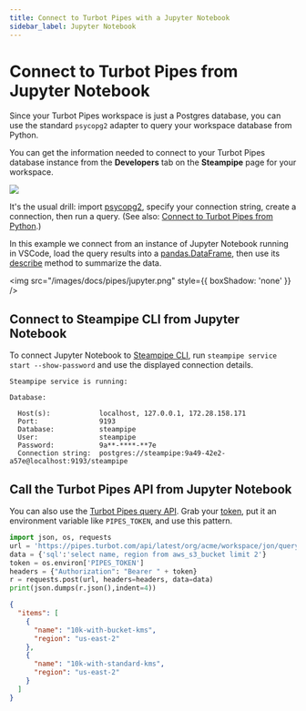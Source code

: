 ```yaml
---
title: Connect to Turbot Pipes with a Jupyter Notebook
sidebar_label: Jupyter Notebook
---
```


# Connect to Turbot Pipes from Jupyter Notebook

Since your Turbot Pipes workspace is just a Postgres database, you can use the
standard `psycopg2` adapter to query your workspace database from Python.

You can get the information needed to connect to your Turbot Pipes database instance from the **Developers** tab on the **Steampipe** page for your workspace.  

![](/images/docs/pipes/steampipe/pipes_steampipe_developer_database.png)

It's the usual drill: import
[psycopg2](https://wiki.postgresql.org/wiki/Psycopg2_Tutorial), specify your
connection string, create a connection, then run a query. (See also:
[Connect to Turbot Pipes from Python](/docs/connect/python).)

In this example we connect from an instance of Jupyter Notebook running in
VSCode, load the query results into a
<a href="https://pandas.pydata.org/docs/reference/api/pandas.DataFrame.html">pandas.DataFrame</a>,
then use its
<a href="https://pandas.pydata.org/docs/reference/api/pandas.DataFrame.describe.html">describe</a>
method to summarize the data.

<img src="/images/docs/pipes/jupyter.png" style={{ boxShadow: 'none' }} />

## Connect to Steampipe CLI from Jupyter Notebook

To connect Jupyter Notebook to [Steampipe CLI](https://steampipe.io/downloads),
run `steampipe service start --show-password` and use the displayed connection
details.

```
Steampipe service is running:

Database:

  Host(s):            localhost, 127.0.0.1, 172.28.158.171
  Port:               9193
  Database:           steampipe
  User:               steampipe
  Password:           9a**-****-**7e
  Connection string:  postgres://steampipe:9a49-42e2-a57e@localhost:9193/steampipe
```

## Call the Turbot Pipes API from Jupyter Notebook

You can also use the
[Turbot Pipes query API](/pipes/docs/develop/query-api).
Grab your [token](/pipes/docs/profile#tokens), put it an
environment variable like `PIPES_TOKEN`, and use this pattern.

```python
import json, os, requests
url = 'https://pipes.turbot.com/api/latest/org/acme/workspace/jon/query'
data = {'sql':'select name, region from aws_s3_bucket limit 2'}
token = os.environ['PIPES_TOKEN']
headers = {"Authorization": "Bearer " + token}
r = requests.post(url, headers=headers, data=data)
print(json.dumps(r.json(),indent=4))
```

```json
{
  "items": [
    {
      "name": "10k-with-bucket-kms",
      "region": "us-east-2"
    },
    {
      "name": "10k-with-standard-kms",
      "region": "us-east-2"
    }
  ]
}
```
